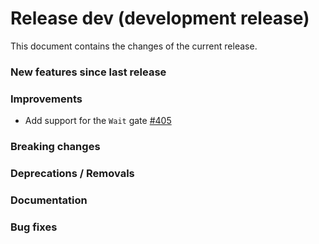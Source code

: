 # Release dev (development release)

This document contains the changes of the current release.

### New features since last release

### Improvements

- Add support for the `Wait` gate
  [#405](https://github.com/qilimanjaro-tech/qililab/pull/405)

### Breaking changes

### Deprecations / Removals

### Documentation

### Bug fixes

